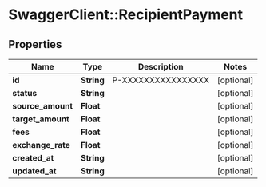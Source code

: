 # SwaggerClient::RecipientPayment

## Properties
Name | Type | Description | Notes
------------ | ------------- | ------------- | -------------
**id** | **String** | P-XXXXXXXXXXXXXXXX | [optional] 
**status** | **String** |  | [optional] 
**source_amount** | **Float** |  | [optional] 
**target_amount** | **Float** |  | [optional] 
**fees** | **Float** |  | [optional] 
**exchange_rate** | **Float** |  | [optional] 
**created_at** | **String** |  | [optional] 
**updated_at** | **String** |  | [optional] 


